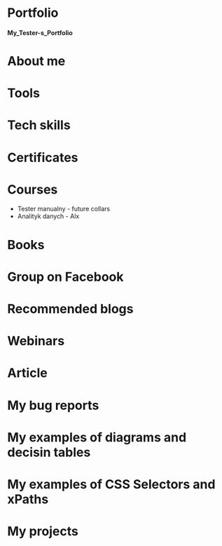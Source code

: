 # Portfolio
#### My_Tester-s_Portfolio
# About me
# Tools
# Tech skills
# Certificates
# Courses
 * Tester manualny - future collars
 * Analityk danych - Alx
# Books
# Group on Facebook
# Recommended blogs
# Webinars
# Article
# My bug reports
# My examples of diagrams and decisin tables
# My examples of CSS Selectors and xPaths
# My projects
